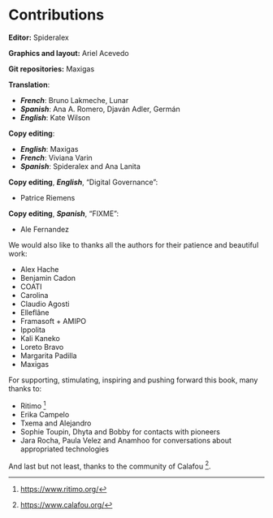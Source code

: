 # Contributions

**Editor:** Spideralex

**Graphics and layout:** Ariel Acevedo

**Git repositories:** Maxigas

**Translation**:

 * ***French***: Bruno Lakmeche, Lunar
 * ***Spanish***: Ana A. Romero, Djaván Adler, Germán
 * ***English***: Kate Wilson

**Copy editing**:

 * ***English***: Maxigas
 * ***French***: Viviana Varin
 * ***Spanish***: Spideralex and Ana Lanita

**Copy editing**, ***English***, “Digital Governance”:

 * Patrice Riemens

**Copy editing**, ***Spanish***, “FIXME”:

 * Ale Fernandez

We would also like to thanks all the authors for their patience and
beautiful work:

 * Alex Hache
 * Benjamin Cadon
 * COATI
 * Carolina
 * Claudio Agosti
 * Elleflâne
 * Framasoft + AMIPO
 * Ippolita
 * Kali Kaneko
 * Loreto Bravo
 * Margarita Padilla
 * Maxigas

For supporting, stimulating, inspiring and pushing forward this book,
many thanks to:

 * Ritimo [^0]
 * Erika Campelo
 * Txema and Alejandro
 * Sophie Toupin, Dhyta and Bobby for contacts with pioneers
 * Jara Rocha, Paula Velez and Anamhoo for conversations about appropriated technologies

And last but not least, thanks to the community of Calafou [^1].

[^0]: https://www.ritimo.org/

[^1]: https://www.calafou.org/
